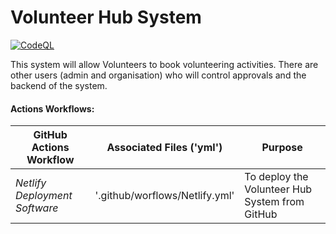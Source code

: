# Volunteer Hub System
[![CodeQL](https://github.com/github/issue-metrics/actions/workflows/github-code-scanning/codeql/badge.svg)]()

This system will allow Volunteers to book volunteering activities. There are other users (admin and organisation) who will control approvals and the backend of the system. 

#### Actions Workflows: 

GitHub Actions Workflow | Associated Files ('yml') | Purpose
 --- | --- | --- 
*Netlify Deployment Software* | '.github/worflows/Netlify.yml'| To deploy the Volunteer Hub System from GitHub 
 
